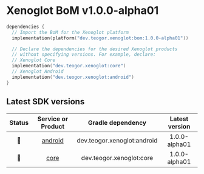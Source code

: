 [//]: # (This file was automatically generated - do not edit)

# Xenoglot BoM v1.0.0-alpha01

```kt
dependencies {
  // Import the BoM for the Xenoglot platform
  implementation(platform("dev.teogor.xenoglot:bom:1.0.0-alpha01"))

  // Declare the dependencies for the desired Xenoglot products
  // without specifying versions. For example, declare:
  // Xenoglot Core
  implementation("dev.teogor.xenoglot:core")
  // Xenoglot Android
  implementation("dev.teogor.xenoglot:android")
}
```

## Latest SDK versions

| Status | Service or Product  |      Gradle dependency      | Latest version |
|:------:|:-------------------:|:---------------------------:|:--------------:|
|   🧪   | [android](/android) | dev.teogor.xenoglot:android | 1.0.0-alpha01  |
|   🧪   |    [core](/core)    |  dev.teogor.xenoglot:core   | 1.0.0-alpha01  |
